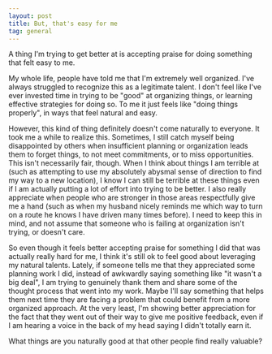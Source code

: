 ```yaml
---
layout: post
title: But, that's easy for me
tag: general
---
```



A thing I'm trying to get better at is accepting praise for doing something that felt easy to me.

My whole life, people have told me that I'm extremely well organized. I've always struggled to recognize this as a legitimate talent. I don't feel like I've ever invested time in trying to be "good" at organizing things, or learning effective strategies for doing so. To me it just feels like "doing things properly", in ways that feel natural and easy.

However, this kind of thing definitely doesn't come naturally to everyone. It took me a while to realize this. Sometimes, I still catch myself being disappointed by others when insufficient planning or organization leads them to forget things, to not meet commitments, or to miss opportunities. This isn't necessarily fair, though. When I think about things I am terrible at (such as attempting to use my absolutely abysmal sense of direction to find my way to a new location), I know I can still be terrible at these things even if I am actually putting a lot of effort into trying to be better. I also really appreciate when people who are stronger in those areas respectfully give me a hand (such as when my husband nicely reminds me which way to turn on a route he knows I have driven many times before). I need to keep this in mind, and not assume that someone who is failing at organization isn't trying, or doesn't care.

So even though it feels better accepting praise for something I did that was actually really hard for me, I think it's still ok to feel good about leveraging my natural talents. Lately, if someone tells me that they appreciated some planning work I did, instead of awkwardly saying something like "it wasn't a big deal", I am trying to genuinely thank them and share some of the thought process that went into my work. Maybe I'll say something that helps them next time they are facing a problem that could benefit from a more organized approach. At the very least, I'm showing better appreciation for the fact that they went out of their way to give me positive feedback, even if I am hearing a voice in the back of my head saying I didn't totally earn it.

What things are you naturally good at that other people find really valuable?
